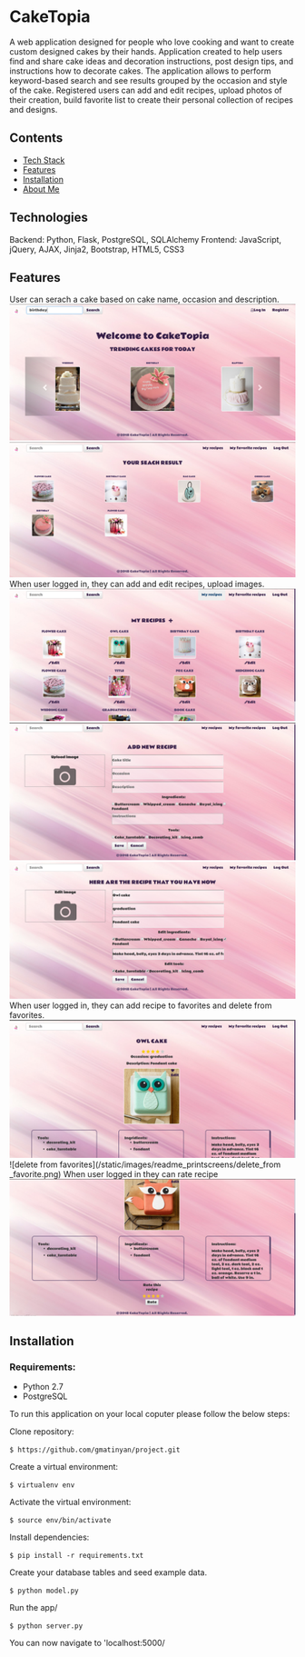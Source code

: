 # CakeTopia

A web application designed for people who love cooking and want to create custom designed cakes by their hands. 
Application created to help users find and share cake ideas and decoration instructions, post design tips, and instructions how to decorate cakes. The application allows to perform keyword-based search and see results grouped by the occasion and style of the cake. Registered users can add and edit recipes, upload photos of their creation, build favorite list to create their personal collection of recipes and designs.

## Contents

* [Tech Stack](#technologies)
* [Features](#features)
* [Installation](#installation)
* [About Me](#aboutme)

## Technologies

Backend: Python, Flask, PostgreSQL, SQLAlchemy
Frontend: JavaScript, jQuery, AJAX, Jinja2, Bootstrap, HTML5, CSS3

## Features
User can serach a cake based on cake name, occasion and description.
![search page](/static/images/readme_printscreens/search.png)
![search result page](/static/images/readme_printscreens/search_result.png)
When user logged in, they can add and edit recipes, upload images.
![add recipe page](/static/images/readme_printscreens/user_recipes.png)
![add reipe form](/static/images/readme_printscreens/add_recipe.png)
![edit reipe form](/static/images/readme_printscreens/edit_recipe.png)
When user logged in, they can add recipe to favorites and delete from favorites.
![add to favorite](/static/images/readme_printscreens/aa_to_favorite.png)
![delete from favorites](/static/images/readme_printscreens/delete_from _favorite.png)
When user logged in they can rate recipe
![rate recipe](/static/images/readme_printscreens/rate_recipe.png)

## Installation
### Requirements:
* Python 2.7
* PostgreSQL

To run this application on your local coputer please follow the below steps:

Clone repository:

`$ https://github.com/gmatinyan/project.git`

Create a virtual environment:

`$ virtualenv env`

Activate the virtual environment:

`$ source env/bin/activate`

Install dependencies:

`$ pip install -r requirements.txt`

Create your database tables and seed example data.

`$ python model.py`

Run the app/

`$ python server.py`

You can now navigate to 'localhost:5000/

